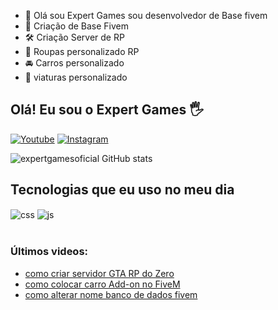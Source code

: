 
- 👋 Olá sou Expert Games sou desenvolvedor de Base fivem
- 👑 Criação de Base Fivem 
- 🛠 Criação Server de RP 
- 👕 Roupas personalizado RP
- 🚘 Carros personalizado
- 🚓 viaturas personalizado

## Olá! Eu sou o Expert Games 🖐️

[![Youtube](https://img.shields.io/badge/YouTube-FF0000?style=for-the-badge&logo=youtube&logoColor=white)](https://www.youtube.com/channel/UCKIomGRINXBCXmwbxWGa7xw)
[![Instagram](https://img.shields.io/badge/Instagram-E4405F?style=for-the-badge&logo=instagram&logoColor=white)](https://instagram.com/expert.fps)

![expertgamesoficial GitHub stats](https://github-readme-stats.vercel.app/api?username=expertgamesoficial&show_icons=true&theme=dracula&count_private=true)

## Tecnologias que eu uso no meu dia

<div style="display: inline_block">
  <img align="center" alt="css" src="https://img.shields.io/badge/Lua-2C2D72?style=for-the-badge&logo=lua&logoColor=white" />
  <img align="center" alt="js" src="https://img.shields.io/badge/HTML-239120?style=for-the-badge&logo=html5&logoColor=white" />
</div><br/>

### Últimos videos:
- [como criar servidor GTA RP do Zero](https://www.youtube.com/watch?v=oXPyul15hEU)<br/>
- [como colocar carro Add-on no FiveM](https://www.youtube.com/watch?v=gvzo8muuQtg&t=22s)<br/>
- [como alterar nome banco de dados fivem](https://www.youtube.com/watch?v=hINmOi6hzt8&t=7s)<br/>

